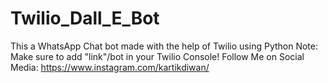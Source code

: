 # Twilio_Dall_E_Bot
This a WhatsApp Chat bot made with the help of Twilio using Python  Note: Make sure to add "link"/bot in your Twilio Console!  Follow Me on Social Media: https://www.instagram.com/kartikdiwan/
